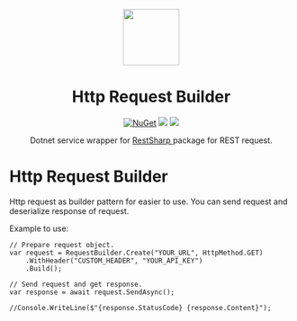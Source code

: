 <div align="center">
  <p>
    <a href="https://www.nuget.org/packages/Http.Request.Builder/" target="_blank">
      <img src="#" width="100px" />
    </a>
  <h1>Http Request Builder</h1>
  </p>
  <p>
    <a href="https://www.nuget.org/packages/Http.Request.Builder/" target="_blank"><img src="https://img.shields.io/nuget/v/Http.Request.Builder.svg" alt="NuGet" /></a>
    <a href="https://docs.microsoft.com/en-us/aspnet/core/release-notes/aspnetcore-5.0" target="_blank"><img src="https://badgen.net/badge/.net/v8.0/purple"/></a>
    <a href="https://www.nuget.org/packages/Http.Request.Builder" target="_blank"><img src="https://img.shields.io/nuget/dt/Http.Request.Builder"/></a>
  </p>
  <p>Dotnet service wrapper for <a href="https://github.com/restsharp/RestSharp"> RestSharp </a> package for REST request.</p>
</div>

# Http Request Builder
Http request as builder pattern for easier to use.
You can send request and deserialize response of request.

Example to use:
```
// Prepare request object.
var request = RequestBuilder.Create("YOUR_URL", HttpMethod.GET)
    .WithHeader("CUSTOM_HEADER", "YOUR_API_KEY")
    .Build();
    
// Send request and get response.
var response = await request.SendAsync();

//Console.WriteLine($"{response.StatusCode} {response.Content}");
```
